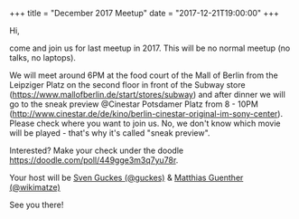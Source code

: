 +++
title = "December 2017 Meetup"
date = "2017-12-21T19:00:00"
+++

Hi,

come and join us for last meetup in 2017. This will be no normal meetup (no talks, no laptops).


We will meet around 6PM at the food court of the Mall of Berlin from the Leipziger Platz on the second floor in front
of the Subway store (https://www.mallofberlin.de/start/stores/subway) and after dinner we will go to the sneak preview @Cinestar Potsdamer
Platz from 8 - 10PM (http://www.cinestar.de/de/kino/berlin-cinestar-original-im-sony-center). Please check where you
want to join us. No, we don't know which movie will be played - that's why it's called "sneak preview".

Interested? Make your check under the doodle https://doodle.com/poll/449gge3m3q7yu78r.


Your host will be [Sven Guckes (@guckes)](http://www.guckes.net "Sven Guckes") & [Matthias Guenther
(@wikimatze)](https://wikimatze.de/ "Matthias Guenther (@wikimatze)")

See you there!
